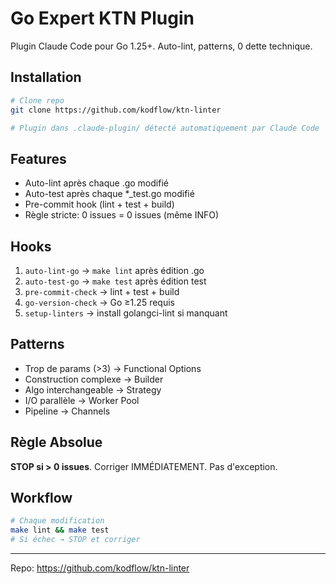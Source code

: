 # Go Expert KTN Plugin

Plugin Claude Code pour Go 1.25+. Auto-lint, patterns, 0 dette technique.

## Installation

```bash
# Clone repo
git clone https://github.com/kodflow/ktn-linter

# Plugin dans .claude-plugin/ détecté automatiquement par Claude Code
```

## Features

- Auto-lint après chaque .go modifié
- Auto-test après chaque *_test.go modifié
- Pre-commit hook (lint + test + build)
- Règle stricte: 0 issues = 0 issues (même INFO)

## Hooks

1. `auto-lint-go` → `make lint` après édition .go
2. `auto-test-go` → `make test` après édition test
3. `pre-commit-check` → lint + test + build
4. `go-version-check` → Go ≥1.25 requis
5. `setup-linters` → install golangci-lint si manquant

## Patterns

- Trop de params (>3) → Functional Options
- Construction complexe → Builder
- Algo interchangeable → Strategy
- I/O parallèle → Worker Pool
- Pipeline → Channels

## Règle Absolue

**STOP si > 0 issues**. Corriger IMMÉDIATEMENT. Pas d'exception.

## Workflow

```bash
# Chaque modification
make lint && make test
# Si échec → STOP et corriger
```

---

Repo: https://github.com/kodflow/ktn-linter
